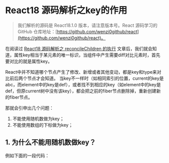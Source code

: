 # React18 源码解析之key的作用

> 我们解析的源码是 React18.1.0 版本，请注意版本号。React 源码学习的 GitHub 仓库地址：[https://github.com/wenzi0github/react](https://github.com/wenzi0github/react)。

在阅读过 [React18 源码解析之 reconcileChildren 的执行](https://www.xiabingbao.com) 文章后，我们就会知道，属性key相当于某元素的唯一标识，当组件中产生需要diff对比元素时，首先要对比的就是属性key。

React中并不知道哪个节点产生了修改、新增或者其他变动，都是key和type来对比前后两个节点才会知道。 当key不一样时（如相同索引的位置，current的key是abc，而element中的key是def），或者找不到相应的key（如element中的key是def，但原current树中没有该key），都会把之前的fiber节点删除掉，重新创建新的fiber节点。

那就会引申出几个问题：

1. 不能使用随机数做为key；
2. 不能使用数组的下标做为key；

## 1. 为什么不能用随机数做key？

例如下面的一段代码：

```javascript

```
